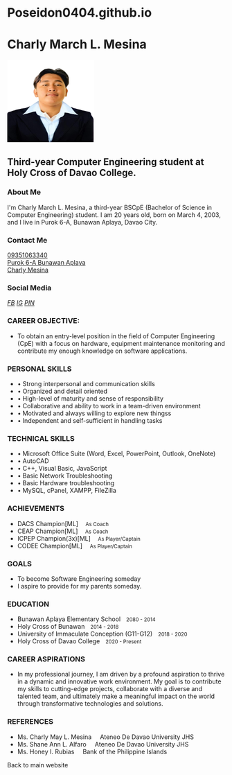 # Poseidon0404.github.io

<!DOCTYPE html>
<html lang="en">
<head>
    <meta charset="UTF-8">
    <meta name="viewport" content="width=device-width, initial-scale=1.0">
    <meta name="description" content="Portfolio">
    <meta name="author" content="Charly March L. Mesina">
    <title>Portfolio</title>
    <link rel="stylesheet" type="text/css" href="portfolio.css">
</head>
</head>
<body>
    <div class="resume">
        <div class="base">
          <div class="profile">
            <div class="photo">
              <i class="fas fa-rocket"></i>
            </div>
            <div class="info">
              <h1 class="name">Charly March L. Mesina</h1>
              <img src="12.png" width="200" height="190">
              <h2 class="job">Third-year Computer Engineering student at Holy Cross of Davao College.</h2>
            </div>
          </div>
          <div class="about">
            <h3>About Me</h3>I'm Charly March L. Mesina, a third-year BSCpE (Bachelor of Science in Computer Engineering) student. I am 20 years old, born on March 4, 2003, and I live in Purok 6-A, Bunawan Aplaya, Davao City.
          </div>
          <div class="contact">
            <h3>Contact Me</h3>
            <div class="call"><a href="tel:093-51063-340"><i class="fas fa-phone"></i><span>09351063340</span></a></div>
            <div class="address"><a href="https://www.google.com/maps/@7.2399985,125.6494651,3a,75y,132.95h,67.64t/data=!3m6!1e1!3m4!1sixCTxXxu4U-XIOgNRmalQg!2e0!7i16384!8i8192?entry=ttu"><i class="fas fa-map-marker"></i><span>Purok 6-A Bunawan Aplaya</span></a>
            </div>
            <div class="email"><a href="mailto:charlymarch.mesina@hcdc.edu.ph"><i class="fas fa-envelope"></i><span>Charly Mesina</span></a></div>
          </div>
          <div class="follow">
            <h3>Social Media </h3>
            <div class="box">
              <a href="https://www.facebook.com/charly.mesinaa/" target="_blank"><i class="fab fa-facebook">FB</i></a>
              <a href="https://www.instagram.com/posaydon04/" target="_blank"><i class="fab fa-instagram ">IG</i></a>
              <a href="https://www.pinterest.ph/alvinvitale3/" target="_blank"><i class="fab fa-pinterest">PIN</i></a>
            </div>
          </div>
        </div>
        <div class="func">
          <div class="work">
            <h3>CAREER OBJECTIVE:</h3>
            <ul>
              <li><span>To obtain an entry-level position in the field of Computer Engineering (CpE) with a focus on hardware, equipment maintenance monitoring and contribute my enough knowledge on software applications.</small></li>    
          </div>
          <div class="work">
            <h3>PERSONAL SKILLS</h3>
            <ul>
              <li><span>•	Strong interpersonal and communication skills</small></li>
              <li><span>•	Organized and detail oriented</small></li>   
              <li><span>•	High-level of maturity and sense of responsibility</small></li>
              <li><span>•	Collaborative and ability to work in a team-driven environment</small></li>   
              <li><span>•	Motivated and always willing to explore new thingss</small></li>   
              <li><span>•	Independent and self-sufficient in handling tasks</small></li>                         
          </div>
          <div class="work">
            <h3>TECHNICAL SKILLS</h3>
            <ul>
              <li><span>•	Microsoft Office Suite (Word, Excel, PowerPoint, Outlook, OneNote)</small></li>
              <li><span>•	AutoCAD</small></li>   
              <li><span>•	C++, Visual Basic, JavaScript</small></li>
              <li><span>•	Basic Network Troubleshooting</small></li>   
              <li><span>•	Basic Hardware troubleshooting</small></li>   
              <li><span>•	MySQL, cPanel, XAMPP, FileZilla</small></li>                         
          </div>
          <div class="work">
            <h3>ACHIEVEMENTS</h3>
            <ul>
              <li><span>DACS Champion[ML]&nbsp;<small> &nbsp;&nbsp; As Coach </small></li>
              <li><span>CEAP Champion[ML]&nbsp;<small> &nbsp;&nbsp; As Coach </small></li>             
              <li><span>ICPEP Champion(3x)[ML]&nbsp;<small> &nbsp;&nbsp; As Player/Captain </small></li>
              <li><span>CODEE Champion[ML]&nbsp;<small> &nbsp;&nbsp; As Player/Captain </small></li>       
          </div>
          <div class="work">
            <h3>GOALS</h3>
            <ul>
              <li><span>To become Software Engineering someday</span></li>
              <li><span>I aspire to provide for my parents someday. </span></li>
          </div>
          <div class="edu">
            <h3>EDUCATION</h3>
            <ul>
              <li><span>Bunawan Aplaya Elementary School</span><small> &nbsp;&nbsp; 2080 - 2014</small></li>
              <li><span>Holy Cross of Bunawan</span><small>  &nbsp;&nbsp;  2014 - 2018</small></li>
              <li><span>University of Immaculate Conception (G11-G12)</span><small> &nbsp;&nbsp;  2018 - 2020</small></li>
              <li><span>Holy Cross of Davao College</span><small> &nbsp;&nbsp;  2020 - Present</small></li>
            </ul>
          </div>
          <div class="work">
            <h3>CAREER ASPIRATIONS</h3>
            <ul>
              <li><span>In my professional journey, I am driven by a profound aspiration to thrive in a dynamic and innovative work environment. My goal is to contribute my skills to cutting-edge projects, collaborate with a diverse and talented team, and ultimately make a meaningful impact on the world through transformative technologies and solutions.</span></li>
          </div>
          <div class="work">
            <h3>REFERENCES</h3>
            <ul>
              <li><span>Ms. Charly May L. Mesina &nbsp;&nbsp;&nbsp; Ateneo De Davao University  JHS</span></li>
              <li><span>Ms. Shane Ann L. Alfaro &nbsp;&nbsp;&nbsp; Ateneo De Davao University  JHS</span></li>
              <li><span>Ms. Honey I. Rubias &nbsp;&nbsp;&nbsp; Bank of the Philippine Islands</span></li>
          </div>
        </div>
      </div>
      <a onclick="chabutton()" class="text">Back to main website</a>
      <script src="portfolio.js"></script>
</body>
</html>
